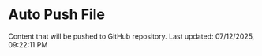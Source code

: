 # Auto Push File

Content that will be pushed to GitHub repository.
Last updated: 07/12/2025, 09:22:11 PM